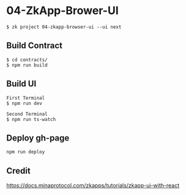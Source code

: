 

# 04-ZkApp-Brower-UI

```
$ zk project 04-zkapp-browser-ui --ui next

```

## Build Contract

```
$ cd contracts/
$ npm run build

```

## Build UI

```
First Terminal
$ npm run dev

Second Terminal
$ npm run ts-watch

```

## Deploy gh-page

```
npm run deploy

```

## Credit

https://docs.minaprotocol.com/zkapps/tutorials/zkapp-ui-with-react